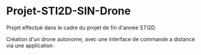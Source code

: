 # Projet-STI2D-SIN-Drone


Projet effectué dans le cadre du projet de fin d'année STI2D. 

Création d'un drone autonome, avec une interface de commande a distance via une application
